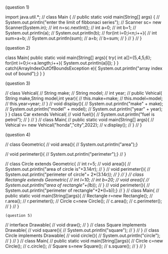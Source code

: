 (question 1)

import java.util.*;
// class Main {
//   public static void main(String[] args) {
//     System.out.println("enter the limit of fibbonaci series");
//     Scanner sc= new Scanner(System.in);
//     int n=sc.nextInt();
//     int a=0;
//      int b=1;
//     System.out.println(a);
//      System.out.println(b);
//     for(int i=0;i<n;i++){
//     int sum=a+b;
//       System.out.println(sum);
//       a=b;
//       b=sum;
//     }
//     }
//    }

(question 2)

class Main{
  public static void main(String[] args){
    try{
      int a[]={5,4,5,6};
   for(int i=0;i<=a.length;i++){
      System.out.println(a[i]);
   }
    }
    catch(ArrayIndexOutOfBoundsException e){
      System.out.println("array index out of bound");}
    }
    }
  

     

   (question 3)   
  
// class Vehical{
//   String make;
//   String model;
//   int year;
// public Vehical( String make,String model,int year){
//    this.make=make;
//    this.model=model;
//    this.year=year;
//  }
//   void display(){
//     System.out.println("make" + make);
//    System.out.println("model" +  model);
//    System.out.println("year" + year);
     }
     }
    class Car extends Vehical{
//     void fuel(){
//     System.out.println("fuel is petrol");
//     }
//   }
// class Main{
//   public static void main(String[] args){
//   Vehical v= new Vehical("honda","city",2022);
//     v.display();
//   }
// }


(question 4)
 
//  class Geometric{
//   void area(){
//     System.out.println("area");}

//   void perimeter(){
//     System.out.println("perimeter");}
//  }

// class Circle extends Geometric{
// int r=5;
// void area(){
// System.out.println("area of circle is"+3.14*r*r);
// }
// void perimeter(){
//  System.out.println("perimeter of circle"+ 2*(3.14*r));
//  }
// }
// class Rectangle extends Geometric{
// int l=10;
// int b=20;
// void area(){
//   System.out.println("area of rectangle"+(l*b));
// }
// void perimeter(){
//   System.out.println("perimeter of rectangle"+2*(l+b));}
// }
// class Main{
// public static void main(String[]args){
// Rectangle r=new Rectangle();
// r.area();
// r.perimeter();
// Circle c=new Circle();
//   c.area();
//   c.perimeter(); 
// }
// }

   
    (question 5)
//   interface Drawable{
//     void draw();
//     }
// class Square implements Drawable{
//   void square(){
//     System.out.println("square");
//   }
// }
// class Circle implements Drawable{
//   void circle(){
//     System.out.println("circle");
//   }
// }
// class Main{
// public static void main(String[]args){
//   Circle c=new Circle();
//   c.circle();
//   Square s=new Square();
//   s.square();
// }
// }




 
